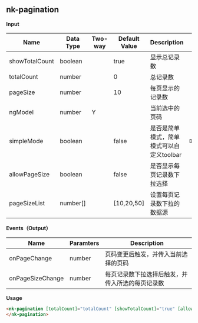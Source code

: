 ## nk-pagination

**Input**

| Name          | Data Type | Two-way | Default Value | Description                               | Remark |
| ------------- | --------- | ------- | ------------- | ----------------------------------------- | --- |
| showTotalCount| boolean   |         | true          | 显示总记录数                            | |
| totalCount    | number    |         | 0             | 总记录数                                 | |
| pageSize      | number    |         | 10            | 每页显示的记录数                          | |
| ngModel       | number    | Y       |               | 当前选中的页码                            | |
| simpleMode    | boolean   |         | false         | 是否是简单模式，简单模式可以自定义toolbar | `Deprecated` |
| allowPageSize | boolean   |         | false         | 是否显示每页记录数下拉选择                | |
| pageSizeList  | number[]  |         | [10,20,50]    | 设置每页记录数下拉的数据源                | |

**Events（Output）**

| Name             | Paramters | Description                                      |
| ---------------- | --------- | ------------------------------------------------ |
| onPageChange     | number    | 页码变更后触发，并传入当前选择的页码             |
| onPageSizeChange | number    | 每页记录数下拉选择后触发，并传入所选的每页记录数 |

**Usage**
```html
<nk-pagination [totalCount]="totalCount" [showTotalCount]="true" [allowPageSize]="true" [pageSize]="pageSize" [(ngModel)]="pageIndex" (onPageChange)="onPageChange($event)" (onPageSizeChange)="onPageSizeChange($event)">
</nk-pagination>
```

